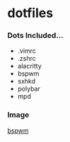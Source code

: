 # dotfiles

### Dots Included...
* .vimrc
* .zshrc
* alacritty
* bspwm
* sxhkd
* polybar
* mpd

### Image
[bspwm](https://i.postimg.cc/BvbSWy79/image.png)

